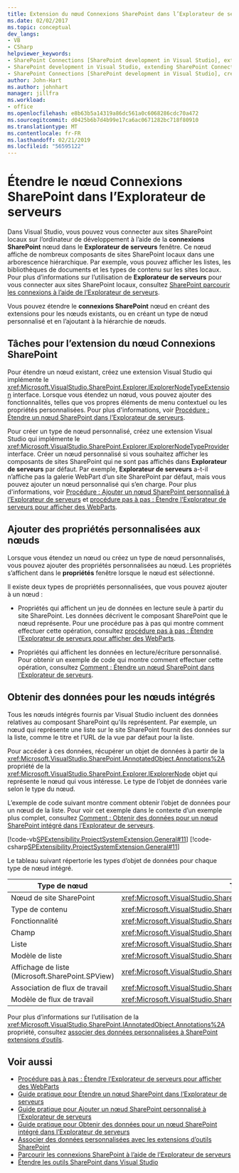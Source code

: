 ```yaml
---
title: Extension du nœud Connexions SharePoint dans l’Explorateur de serveurs | Microsoft Docs
ms.date: 02/02/2017
ms.topic: conceptual
dev_langs:
- VB
- CSharp
helpviewer_keywords:
- SharePoint Connections [SharePoint development in Visual Studio], extending a node
- SharePoint development in Visual Studio, extending SharePoint Connections node in Server Explorer
- SharePoint Connections [SharePoint development in Visual Studio], creating a new node type
author: John-Hart
ms.author: johnhart
manager: jillfra
ms.workload:
- office
ms.openlocfilehash: e8b63b5a14319a86dc561a0c6068286cdc70a472
ms.sourcegitcommit: d0425b6b7d4b99e17ca6ac0671282bc718f80910
ms.translationtype: MT
ms.contentlocale: fr-FR
ms.lasthandoff: 02/21/2019
ms.locfileid: "56595122"
---
```

# <a name="extend-the-sharepoint-connections-node-in-server-explorer"></a>Étendre le nœud Connexions SharePoint dans l’Explorateur de serveurs
  Dans Visual Studio, vous pouvez vous connecter aux sites SharePoint locaux sur l’ordinateur de développement à l’aide de la **connexions SharePoint** nœud dans le **Explorateur de serveurs** fenêtre. Ce nœud affiche de nombreux composants de sites SharePoint locaux dans une arborescence hiérarchique. Par exemple, vous pouvez afficher les listes, les bibliothèques de documents et les types de contenu sur les sites locaux. Pour plus d’informations sur l’utilisation de **Explorateur de serveurs** pour vous connecter aux sites SharePoint locaux, consultez [SharePoint parcourir les connexions à l’aide de l’Explorateur de serveurs](../sharepoint/browsing-sharepoint-connections-using-server-explorer.md).

 Vous pouvez étendre le **connexions SharePoint** nœud en créant des extensions pour les nœuds existants, ou en créant un type de nœud personnalisé et en l’ajoutant à la hiérarchie de nœuds.

## <a name="tasks-for-extending-the-sharepoint-connections-node"></a>Tâches pour l’extension du nœud Connexions SharePoint
 Pour étendre un nœud existant, créez une extension Visual Studio qui implémente le <xref:Microsoft.VisualStudio.SharePoint.Explorer.IExplorerNodeTypeExtension> interface. Lorsque vous étendez un nœud, vous pouvez ajouter des fonctionnalités, telles que vos propres éléments de menu contextuel ou les propriétés personnalisées. Pour plus d'informations, voir [Procédure : Étendre un nœud SharePoint dans l’Explorateur de serveurs](../sharepoint/how-to-extend-a-sharepoint-node-in-server-explorer.md).

 Pour créer un type de nœud personnalisé, créez une extension Visual Studio qui implémente le <xref:Microsoft.VisualStudio.SharePoint.Explorer.IExplorerNodeTypeProvider> interface. Créer un nœud personnalisé si vous souhaitez afficher les composants de sites SharePoint qui ne sont pas affichés dans **Explorateur de serveurs** par défaut. Par exemple, **Explorateur de serveurs** a-t-il n’affiche pas la galerie WebPart d’un site SharePoint par défaut, mais vous pouvez ajouter un nœud personnalisé qui s’en charge. Pour plus d'informations, voir [Procédure : Ajouter un nœud SharePoint personnalisé à l’Explorateur de serveurs](../sharepoint/how-to-add-a-custom-sharepoint-node-to-server-explorer.md) et [procédure pas à pas : Étendre l’Explorateur de serveurs pour afficher des WebParts](../sharepoint/walkthrough-extending-server-explorer-to-display-web-parts.md).

## <a name="add-custom-properties-to-nodes"></a>Ajouter des propriétés personnalisées aux nœuds
 Lorsque vous étendez un nœud ou créez un type de nœud personnalisés, vous pouvez ajouter des propriétés personnalisées au nœud. Les propriétés s’affichent dans le **propriétés** fenêtre lorsque le nœud est sélectionné.

 Il existe deux types de propriétés personnalisées, que vous pouvez ajouter à un nœud :

-   Propriétés qui affichent un jeu de données en lecture seule à partir du site SharePoint. Les données décrivent le composant SharePoint que le nœud représente. Pour une procédure pas à pas qui montre comment effectuer cette opération, consultez [procédure pas à pas : Étendre l’Explorateur de serveurs pour afficher des WebParts](../sharepoint/walkthrough-extending-server-explorer-to-display-web-parts.md).

-   Propriétés qui affichent les données en lecture/écriture personnalisé. Pour obtenir un exemple de code qui montre comment effectuer cette opération, consultez [Comment : Étendre un nœud SharePoint dans l’Explorateur de serveurs](../sharepoint/how-to-extend-a-sharepoint-node-in-server-explorer.md).

## <a name="get-data-for-built-in-nodes"></a>Obtenir des données pour les nœuds intégrés
 Tous les nœuds intégrés fournis par Visual Studio incluent des données relatives au composant SharePoint qu’ils représentent. Par exemple, un nœud qui représente une liste sur le site SharePoint fournit des données sur la liste, comme le titre et l’URL de la vue par défaut pour la liste.

 Pour accéder à ces données, récupérer un objet de données à partir de la <xref:Microsoft.VisualStudio.SharePoint.IAnnotatedObject.Annotations%2A> propriété de la <xref:Microsoft.VisualStudio.SharePoint.Explorer.IExplorerNode> objet qui représente le nœud qui vous intéresse. Le type de l’objet de données varie selon le type du nœud.

 L’exemple de code suivant montre comment obtenir l’objet de données pour un nœud de la liste. Pour voir cet exemple dans le contexte d’un exemple plus complet, consultez [Comment : Obtenir des données pour un nœud SharePoint intégré dans l’Explorateur de serveurs](../sharepoint/how-to-get-data-for-a-built-in-sharepoint-node-in-server-explorer.md).

 [!code-vb[SPExtensibility.ProjectSystemExtension.General#11](../sharepoint/codesnippet/VisualBasic/projectsystemexamples/extension/serverexplorerextensionnodeinfo.vb#11)]
 [!code-csharp[SPExtensibility.ProjectSystemExtension.General#11](../sharepoint/codesnippet/CSharp/projectsystemexamples/extension/serverexplorerextensionnodeinfo.cs#11)]

 Le tableau suivant répertorie les types d’objet de données pour chaque type de nœud intégré.

|Type de nœud|Type d’objet de données|
|---------------|----------------------|
|Nœud de site SharePoint|<xref:Microsoft.VisualStudio.SharePoint.Explorer.IExplorerSiteNodeInfo>|
|Type de contenu|<xref:Microsoft.VisualStudio.SharePoint.Explorer.Extensions.IContentTypeNodeInfo>|
|Fonctionnalité|<xref:Microsoft.VisualStudio.SharePoint.Explorer.Extensions.IFeatureNodeInfo>|
|Champ|<xref:Microsoft.VisualStudio.SharePoint.Explorer.Extensions.IFieldNodeInfo>|
|Liste|<xref:Microsoft.VisualStudio.SharePoint.Explorer.Extensions.IListNodeInfo>|
|Modèle de liste|<xref:Microsoft.VisualStudio.SharePoint.Explorer.Extensions.IListTemplateNodeInfo>|
|Affichage de liste (Microsoft.SharePoint.SPView)|<xref:Microsoft.VisualStudio.SharePoint.Explorer.Extensions.IListViewNodeInfo>|
|Association de flux de travail|<xref:Microsoft.VisualStudio.SharePoint.Explorer.Extensions.IWorkflowAssociationNodeInfo>|
|Modèle de flux de travail|<xref:Microsoft.VisualStudio.SharePoint.Explorer.Extensions.IWorkflowTemplateNodeInfo>|

 Pour plus d’informations sur l’utilisation de la <xref:Microsoft.VisualStudio.SharePoint.IAnnotatedObject.Annotations%2A> propriété, consultez [associer des données personnalisées à SharePoint extensions d’outils](../sharepoint/associating-custom-data-with-sharepoint-tools-extensions.md).

## <a name="see-also"></a>Voir aussi
- [Procédure pas à pas : Étendre l’Explorateur de serveurs pour afficher des WebParts](../sharepoint/walkthrough-extending-server-explorer-to-display-web-parts.md)
- [Guide pratique pour Étendre un nœud SharePoint dans l’Explorateur de serveurs](../sharepoint/how-to-extend-a-sharepoint-node-in-server-explorer.md)
- [Guide pratique pour Ajouter un nœud SharePoint personnalisé à l’Explorateur de serveurs](../sharepoint/how-to-add-a-custom-sharepoint-node-to-server-explorer.md)
- [Guide pratique pour Obtenir des données pour un nœud SharePoint intégré dans l’Explorateur de serveurs](../sharepoint/how-to-get-data-for-a-built-in-sharepoint-node-in-server-explorer.md)
- [Associer des données personnalisées avec les extensions d’outils SharePoint](../sharepoint/associating-custom-data-with-sharepoint-tools-extensions.md)
- [Parcourir les connexions SharePoint à l’aide de l’Explorateur de serveurs](../sharepoint/browsing-sharepoint-connections-using-server-explorer.md)
- [Étendre les outils SharePoint dans Visual Studio](../sharepoint/extending-the-sharepoint-tools-in-visual-studio.md)
